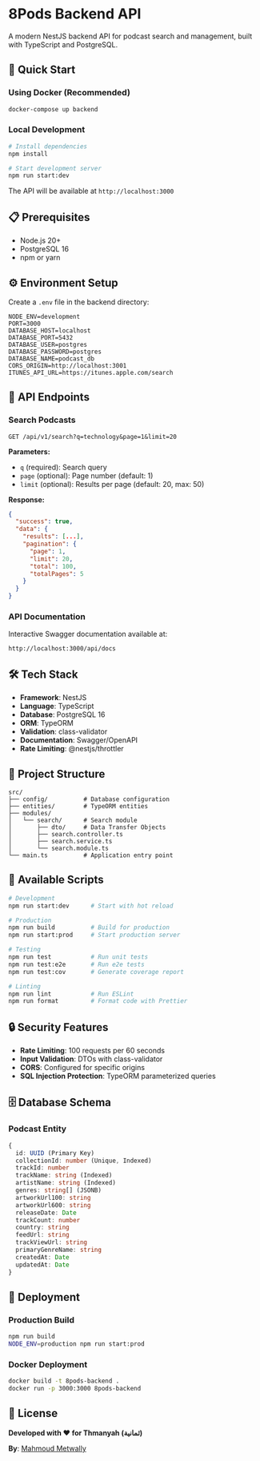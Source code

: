# 8Pods Backend API

A modern NestJS backend API for podcast search and management, built with TypeScript and PostgreSQL.

## 🚀 Quick Start

### Using Docker (Recommended)
```bash
docker-compose up backend
```

### Local Development
```bash
# Install dependencies
npm install

# Start development server
npm run start:dev
```

The API will be available at `http://localhost:3000`

## 📋 Prerequisites

- Node.js 20+
- PostgreSQL 16
- npm or yarn

## ⚙️ Environment Setup

Create a `.env` file in the backend directory:

```env
NODE_ENV=development
PORT=3000
DATABASE_HOST=localhost
DATABASE_PORT=5432
DATABASE_USER=postgres
DATABASE_PASSWORD=postgres
DATABASE_NAME=podcast_db
CORS_ORIGIN=http://localhost:3001
ITUNES_API_URL=https://itunes.apple.com/search
```

## 📡 API Endpoints

### Search Podcasts
```
GET /api/v1/search?q=technology&page=1&limit=20
```

**Parameters:**
- `q` (required): Search query
- `page` (optional): Page number (default: 1)
- `limit` (optional): Results per page (default: 20, max: 50)

**Response:**
```json
{
  "success": true,
  "data": {
    "results": [...],
    "pagination": {
      "page": 1,
      "limit": 20,
      "total": 100,
      "totalPages": 5
    }
  }
}
```

### API Documentation
Interactive Swagger documentation available at:
```
http://localhost:3000/api/docs
```

## 🛠️ Tech Stack

- **Framework**: NestJS
- **Language**: TypeScript
- **Database**: PostgreSQL 16
- **ORM**: TypeORM
- **Validation**: class-validator
- **Documentation**: Swagger/OpenAPI
- **Rate Limiting**: @nestjs/throttler

## 📁 Project Structure

```
src/
├── config/          # Database configuration
├── entities/        # TypeORM entities
├── modules/
│   └── search/      # Search module
│       ├── dto/     # Data Transfer Objects
│       ├── search.controller.ts
│       ├── search.service.ts
│       └── search.module.ts
└── main.ts          # Application entry point
```

## 🔧 Available Scripts

```bash
# Development
npm run start:dev      # Start with hot reload

# Production
npm run build          # Build for production
npm run start:prod     # Start production server

# Testing
npm run test           # Run unit tests
npm run test:e2e       # Run e2e tests
npm run test:cov       # Generate coverage report

# Linting
npm run lint           # Run ESLint
npm run format         # Format code with Prettier
```

## 🔒 Security Features

- **Rate Limiting**: 100 requests per 60 seconds
- **Input Validation**: DTOs with class-validator
- **CORS**: Configured for specific origins
- **SQL Injection Protection**: TypeORM parameterized queries

## 🗄️ Database Schema

### Podcast Entity
```typescript
{
  id: UUID (Primary Key)
  collectionId: number (Unique, Indexed)
  trackId: number
  trackName: string (Indexed)
  artistName: string (Indexed)
  genres: string[] (JSONB)
  artworkUrl100: string
  artworkUrl600: string
  releaseDate: Date
  trackCount: number
  country: string
  feedUrl: string
  trackViewUrl: string
  primaryGenreName: string
  createdAt: Date
  updatedAt: Date
}
```

## 🚀 Deployment

### Production Build
```bash
npm run build
NODE_ENV=production npm run start:prod
```

### Docker Deployment
```bash
docker build -t 8pods-backend .
docker run -p 3000:3000 8pods-backend
```

## 📝 License

**Developed with ❤️ for Thmanyah (ثمانية)**

**By**: [Mahmoud Metwally](https://github.com/izome-kon)